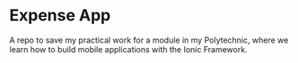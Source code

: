 # Expense App

A repo to save my practical work for a module in my Polytechnic, where we learn how to build mobile applications with the Ionic Framework.
